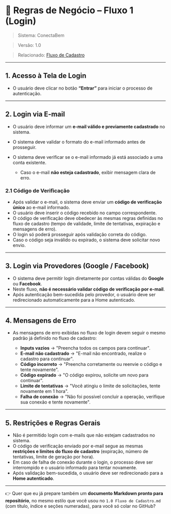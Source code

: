 # 📌 Regras de Negócio – Fluxo 1 (Login)

> Sistema: ConectaBem

> Versão: 1.0

> Relacionado: [Fluxo de Cadastro](https://github.com/developmentHC/QualityAssurance/blob/main/Documenta%C3%A7%C3%A3o%20geral%20do%20projeto/Regras%20de%20Neg%C3%B3cio/1.0%20Fluxo%20de%20Cadastro.md)

---

## 1. Acesso à Tela de Login

* O usuário deve clicar no botão **“Entrar”** para iniciar o processo de autenticação.

---

## 2. Login via E-mail

* O usuário deve informar um **e-mail válido e previamente cadastrado** no sistema.
* O sistema deve validar o formato do e-mail informado antes de prosseguir.
* O sistema deve verificar se o e-mail informado já está associado a uma conta existente.

  * Caso o e-mail **não esteja cadastrado**, exibir mensagem clara de erro.

### 2.1 Código de Verificação

* Após validar o e-mail, o sistema deve enviar um **código de verificação único** ao e-mail informado.
* O usuário deve inserir o código recebido no campo correspondente.
* O código de verificação deve obedecer às mesmas regras definidas no fluxo de cadastro (tempo de validade, limite de tentativas, expiração e mensagens de erro).
* O login só poderá prosseguir após validação correta do código.
* Caso o código seja inválido ou expirado, o sistema deve solicitar novo envio.

---

## 3. Login via Provedores (Google / Facebook)

* O sistema deve permitir login diretamente por contas válidas do **Google** ou **Facebook**.
* Neste fluxo, **não é necessário validar código de verificação por e-mail**.
* Após autenticação bem-sucedida pelo provedor, o usuário deve ser redirecionado automaticamente para a Home autenticado.

---

## 4. Mensagens de Erro

* As mensagens de erro exibidas no fluxo de login devem seguir o mesmo padrão já definido no fluxo de cadastro:

  * **Inputs vazios** → "Preencha todos os campos para continuar".
  * **E-mail não cadastrado** → "E-mail não encontrado, realize o cadastro para continuar".
  * **Código incorreto** → "Preencha corretamente ou reenvie o código e tente novamente".
  * **Código expirado** → "O código expirou, solicite um novo para continuar".
  * **Limite de tentativas** → "Você atingiu o limite de solicitações, tente novamente em 1 hora".
  * **Falha de conexão** → "Não foi possível concluir a operação, verifique sua conexão e tente novamente".

---

## 5. Restrições e Regras Gerais

* Não é permitido login com e-mails que não estejam cadastrados no sistema.
* O código de verificação enviado por e-mail segue as mesmas **restrições e limites do fluxo de cadastro** (expiração, número de tentativas, limite de geração por hora).
* Em caso de falha de conexão durante o login, o processo deve ser interrompido e o usuário informado para tentar novamente.
* Após validação bem-sucedida, o usuário deve ser redirecionado para a **Home autenticado**.

---

👉 Quer que eu já prepare também um **documento Markdown pronto para repositório**, no mesmo estilo que você usou no `1.0 Fluxo de Cadastro.md` (com título, índice e seções numeradas), para você só colar no GitHub?

